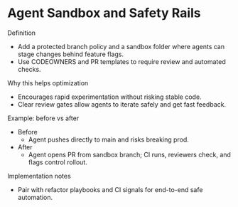 # Agent Sandbox and Safety Rails

Definition

- Add a protected branch policy and a sandbox folder where agents can stage changes behind feature flags.
- Use CODEOWNERS and PR templates to require review and automated checks.

Why this helps optimization

- Encourages rapid experimentation without risking stable code.
- Clear review gates allow agents to iterate safely and get fast feedback.

Example: before vs after

- Before
  - Agent pushes directly to main and risks breaking prod.
- After
  - Agent opens PR from sandbox branch; CI runs, reviewers check, and flags control rollout.

Implementation notes

- Pair with refactor playbooks and CI signals for end-to-end safe automation.
